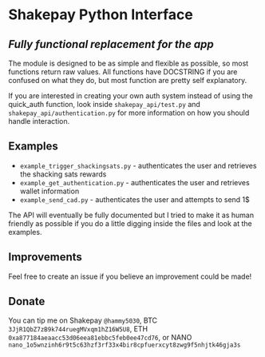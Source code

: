 # Shakepay Python Interface
## _Fully functional replacement for the app_


The module is designed to be as simple and flexible as possible, so most functions return raw values. All functions have DOCSTRING if you are confused on what they do, but most function are pretty self explanatory.

If you are interested in creating your own auth system instead of using the quick_auth function, look inside `shakepay_api/test.py` and `shakepay_api/authentication.py` for more information on how you should handle interaction.

## Examples

- `example_trigger_shackingsats.py` - authenticates the user and retrieves the shacking sats rewards
- `example_get_authentication.py` - authenticates the user and retrieves wallet information
- `example_send_cad.py` - authenticates the user and attempts to send 1$

The API will eventually be fully documented but I tried to make it as human friendly as possible if you do a little digging inside the files and look at the examples.

## Improvements

Feel free to create an issue if you believe an improvement could be made!

## Donate
You can tip me on Shakepay `@hammy5030`, BTC `3JjR1QbZ7zB9k744ruegMVxqm1hZ16W5U8`, ETH `0xa877184aeaacc53d06eea81ebbc5feb0ee47cd76`, or NANO `nano_1o5wnzinh6r9t5c63hzf3rf33x4bir8cpfuerxcyt8zwg9f5nhjtk46gja3s`
